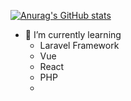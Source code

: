 [![Anurag's GitHub stats](https://github-readme-stats.vercel.app/api?username=mxmarve)](https://github.com/anuraghazra/github-readme-stats)
- 🌱 I’m currently learning
   - Laravel Framework
   - Vue
   - React
   - PHP
   - 

